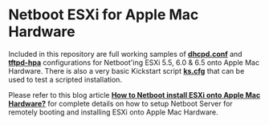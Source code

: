 Netboot ESXi for Apple Mac Hardware
===================

Included in this repository are full working samples of **[dhcpd.conf](dhcpd.conf)** and **[tftpd-hpa](tftpd-hpa)** configurations for Netboot'ing ESXi 5.5, 6.0 & 6.5 onto Apple Mac Hardware. There is also a very basic Kickstart script **[ks.cfg](ks.cfg)** that can be used to test a scripted installation.

Please refer to this blog article **[How to Netboot install ESXi onto Apple Mac Hardware?](http://www.virtuallyghetto.com/2017/01/how-to-netboot-install-esxi-onto-apple-mac-hardware.html)** for complete details on how to setup Netboot Server for remotely booting and installing ESXi onto Apple Mac Hardware.
